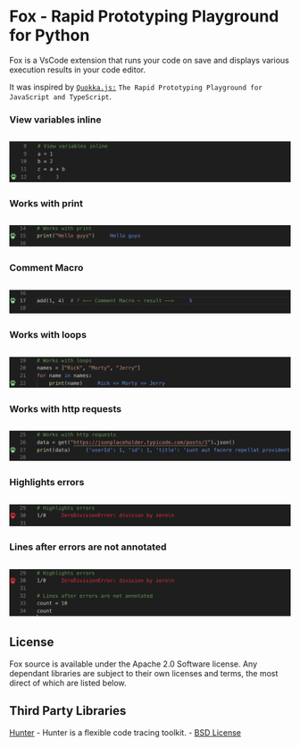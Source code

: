 # Fox - Rapid Prototyping Playground for Python

Fox is a VsCode extension that runs your code on save and displays various execution results in your code editor.

It was inspired by [`Quokka.js:`](https://quokkajs.com/) `The Rapid Prototyping Playground for JavaScript and TypeScript`.


### View variables inline
![Example-1](images/Example-1.png)
---
### Works with print
![Example-2](images/Example-2.png)
---
### Comment Macro
![Example-3](images/Example-3.png)
---
### Works with loops
![Example-4](images/Example-4.png)
---
### Works with http requests
![Example-5](images/Example-5.png)
---
### Highlights errors
![Example-6](images/Example-6.png)
---
### Lines after errors are not annotated
![Example-7](images/Example-7.png)
---
## License

Fox source is available under the Apache 2.0 Software license.
Any dependant libraries are subject to their own licenses and
terms, the most direct of which are listed below.

## Third Party Libraries

[Hunter](https://github.com/ionelmc/python-hunter) - Hunter is a flexible code tracing toolkit. - [BSD License](https://github.com/ionelmc/python-hunter/blob/master/LICENSE)
